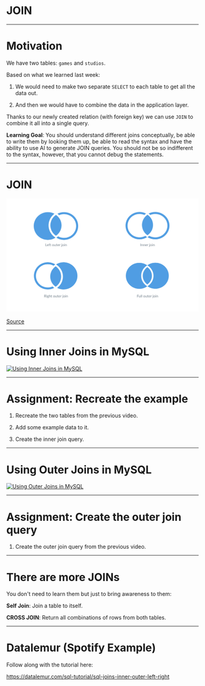 <div class="title-card">
    <h1>JOIN</h1>
</div>

---

# Motivation

We have two tables: `games` and `studios`.

Based on what we learned last week:

1. We would need to make two separate `SELECT` to each table to get all the data out. 

2. And then we would have to combine the data in the application layer. 

Thanks to our newly created relation (with foreign key) we can use `JOIN` to combine it all into a single query.

**Learning Goal**: You should understand different joins conceptually, be able to write them by looking them up, be able to read the syntax and have the ability to use AI to generate JOIN queries. You should not be so indifferent to the syntax, however, that you cannot debug the statements.

---

# JOIN

<img src="./assets/join_types.png" alt="sql join types">

[Source](https://www.metabase.com/learn/sql/working-with-sql/sql-join-types)


---

# Using Inner Joins in MySQL


[![Using Inner Joins in MySQL](http://img.youtube.com/vi/rqRKS0nDITw/0.jpg)](https://www.youtube.com/watch?v=rqRKS0nDITw)

---

# Assignment: Recreate the example

1. Recreate the two tables from the previous video.

2. Add some example data to it.

3. Create the inner join query.

---

# Using Outer Joins in MySQL

[![Using Outer Joins in MySQL](http://img.youtube.com/vi/PiiZXqkTPcY/0.jpg)](https://www.youtube.com/watch?v=PiiZXqkTPcY)

---

# Assignment: Create the outer join query

1. Create the outer join query from the previous video.


---

# There are more JOINs

You don't need to learn them but just to bring awareness to them:

**Self Join**: Join a table to itself.

**CROSS JOIN**: Return all combinations of rows from both tables.

---

# Datalemur (Spotify Example)

Follow along with the tutorial here:

https://datalemur.com/sql-tutorial/sql-joins-inner-outer-left-right

